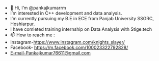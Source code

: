 - 👋 Hi, I’m @pankajkumarrm
- I’m interested in C++ development and data analysis. 
- I’m currently pursuing my B.E in ECE from Panjab University SSGRC, Hoshiarpur.
- I have comleted training internship on Data Analysis with Stige.tech
- 📫 How to reach me :
- Instagram-https://www.instagram.com/knights_slayer/
- Facebook- https://m.facebook.com/100023322792828/
- E-mail-Pankajkumar76611@gmail.com

